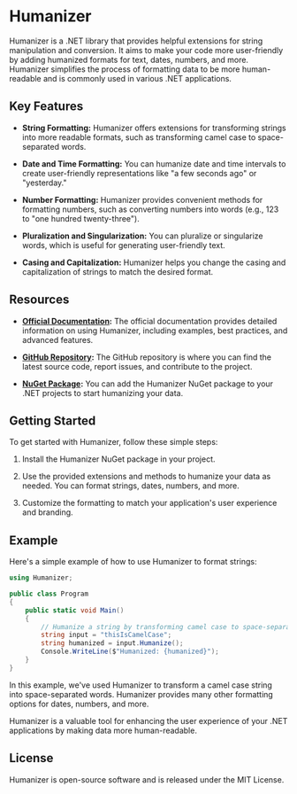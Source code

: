 # Humanizer

Humanizer is a .NET library that provides helpful extensions for string manipulation and conversion. It aims to make your code more user-friendly by adding humanized formats for text, dates, numbers, and more. Humanizer simplifies the process of formatting data to be more human-readable and is commonly used in various .NET applications.

## Key Features

- **String Formatting:** Humanizer offers extensions for transforming strings into more readable formats, such as transforming camel case to space-separated words.

- **Date and Time Formatting:** You can humanize date and time intervals to create user-friendly representations like "a few seconds ago" or "yesterday."

- **Number Formatting:** Humanizer provides convenient methods for formatting numbers, such as converting numbers into words (e.g., 123 to "one hundred twenty-three").

- **Pluralization and Singularization:** You can pluralize or singularize words, which is useful for generating user-friendly text.

- **Casing and Capitalization:** Humanizer helps you change the casing and capitalization of strings to match the desired format.

## Resources

- **[Official Documentation](https://humanizr.net/):** The official documentation provides detailed information on using Humanizer, including examples, best practices, and advanced features.

- **[GitHub Repository](https://github.com/Humanizr/Humanizer):** The GitHub repository is where you can find the latest source code, report issues, and contribute to the project.

- **[NuGet Package](https://www.nuget.org/packages/Humanizer/):** You can add the Humanizer NuGet package to your .NET projects to start humanizing your data.

## Getting Started

To get started with Humanizer, follow these simple steps:

1. Install the Humanizer NuGet package in your project.

2. Use the provided extensions and methods to humanize your data as needed. You can format strings, dates, numbers, and more.

3. Customize the formatting to match your application's user experience and branding.

## Example

Here's a simple example of how to use Humanizer to format strings:

```csharp
using Humanizer;

public class Program
{
    public static void Main()
    {
        // Humanize a string by transforming camel case to space-separated words
        string input = "thisIsCamelCase";
        string humanized = input.Humanize();
        Console.WriteLine($"Humanized: {humanized}");
    }
}
```

In this example, we've used Humanizer to transform a camel case string into space-separated words. Humanizer provides many other formatting options for dates, numbers, and more.

Humanizer is a valuable tool for enhancing the user experience of your .NET applications by making data more human-readable.

## License

Humanizer is open-source software and is released under the MIT License.